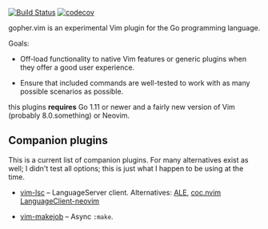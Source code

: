 [![Build Status](https://travis-ci.org/Carpetsmoker/gopher.vim.svg?branch=master)](https://travis-ci.org/Carpetsmoker/gopher.vim)
[![codecov](https://codecov.io/gh/Carpetsmoker/gopher.vim/branch/master/graph/badge.svg)](https://codecov.io/gh/Carpetsmoker/gopher.vim)

gopher.vim is an experimental Vim plugin for the Go programming language.

Goals:

- Off-load functionality to native Vim features or generic plugins when they
  offer a good user experience.

- Ensure that included commands are well-tested to work with as many possible
  scenarios as possible.

this plugins **requires** Go 1.11 or newer and a fairly new version of Vim
(probably 8.0.something) or Neovim.

Companion plugins
-----------------

This is a current list of companion plugins. For many alternatives exist as
well; I didn't test all options; this is just what I happen to be using at the
time.

- [vim-lsc](https://github.com/natebosch/vim-lsc) – LanguageServer client.
  Alternatives:
  [ALE](https://github.com/w0rp/ale),
  [coc.nvim](https://github.com/neoclide/coc.nvim)
  [LanguageClient-neovim](https://github.com/autozimu/LanguageClient-neovim)

- [vim-makejob](https://github.com/djmoch/vim-makejob) – Async `:make`.
